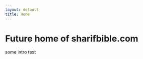 ```yaml
---
layout: default
title: Home
---
```


<div class="container">
  <div class="row">
    <div class="col">
      <h1 class="text-primary">Future home of sharifbible.com</h1>
      <p>some intro text</p>
    </div>
  </div>
</div>
